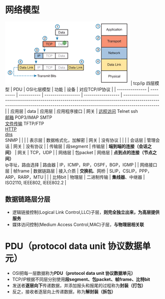 # 网络模型

![](../photo/Pasted%20image%2020220928095209.png)
| tcp/ip 四层模型 | PDU       | OSI七层模型 | 功能               | 设备               | 对应TCP/IP协议                                                                                                                                                                 |
| --------------- | --------- | ----------- | ------------------ | ------------------ | ------------------------------------------------------------------------------------------------------------------------------------------------------------------------------ |
| 应用层          | data      | 应用层      | 应用程序接口       | 网关               | [远程访问](协议/远程访问.md) Telnet ssh<br/>[邮箱](协议/邮箱.md) POP3/IMAP SMTP<br/>[文件传输](协议/文件传输.md) TFTP/FTP<br/> [HTTP](HTTP.md)<br/>[dns](协议/dns.md)<br/>SNMP |
|                 |           | 表示层      | 数据格式化，加解密 | 网关               | 没有协议                                                                                                                                                                       |
|                 |           | 会话层      | 管理会话           | 网关               | 没有协议                                                                                                                                                                       |
| 传输层          | 段segment | 传输层      | **端到端的连接（会话之间）** | 网关               | TCP，UDP                                                                                                                                                                       |
| 网络层          | 包packet  | 网络层      | **点到点的连接（节点之间）**<br/>ip寻址，路由选择   | 路由器             | IP，ICMP，RIP，OSPF，BGP，IGMP                                                                                                                                                 |
| 网络接口层      | 帧frame   | 数据链路层  | 接入介质           | **交换机**、网桥   | SLIP，CSLIP，PPP，ARP，RARP，MTU                                                                                                                                               |
|                 | 比特bit   | 物理层      | 二进制传输         | **集线器**、中继器 | ISO2110, IEEE802, IEEE802.2                                                                                                                                                    |

  
## 数据链路层分层
- 逻辑链接控制(Logical Link Control,LLC)子层，**则完全独立出来，为高层提供服务**
- 媒体访问控制(Medium Access Control,MAC)子层，**与物理层相关联**

# PDU（protocol data unit 协议数据单元）
- OSI把每一层数据称为**PDU（protocol data unit 协议数据单元）**
- TCP/IP根据不同层分别使用**段segment、包packet、帧frame、比特bit**
- 发送者**逐层向下**传递数据，并添加报头和报尾的过程称为**封装（打包）**
- 反之，接收者逐层向上传递数据，称为**解封装（拆包）**

